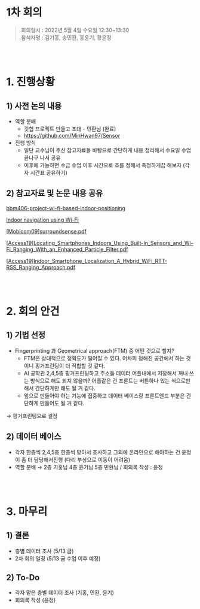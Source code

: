 # 1차 회의 
> 회의일시 : 2022년 5월 4일 수요일 12:30~13:30 <br/>
> 참석자명 : 김기홍, 송민환, 홍윤기, 황윤정
  



<br/><br/>
# 1. 진행상황   

## 1) 사전 논의 내용

- 역할 분배
    - 깃헙 프로젝트 만들고 초대 - 민환님 (완료)
    - https://github.com/MinHwan97/Sensor
- 진행 방식
    - 일단 교수님이 주신 참고자료들 바탕으로 간단하게 내용 정리해서 수요일 수업 끝나구 나서 공유
    - 이후에 가능하면 수금 수업 이후 시간으로 조를 정해서 측정하게끔 해보자 (각자 시간표 공유하기)

## 2) 참고자료 및 논문 내용 공유

[bbm406-project-wi-fi-based-indoor-positioning](https://github.com/HUbbm409/bbm406-project-wi-fi-based-indoor-positioning)

[Indoor navigation using Wi-Fi](https://navigine.com/blog/wifi-for-indoor-positioning-and-navigation/)

[[Mobicom09]surroundsense.pdf](https://s3-us-west-2.amazonaws.com/secure.notion-static.com/22cbafe9-631f-4071-8f67-de2ac3388af1/Mobicom09surroundsense.pdf)

[[Access19]Locating_Smartphones_Indoors_Using_Built-In_Sensors_and_Wi-Fi_Ranging_With_an_Enhanced_Particle_Filter.pdf](https://s3-us-west-2.amazonaws.com/secure.notion-static.com/3dd6f3b2-030c-4d7a-a948-773a4c3f5220/Access19Locating_Smartphones_Indoors_Using_Built-In_Sensors_and_Wi-Fi_Ranging_With_an_Enhanced_Particle_Filter.pdf)

[[Access19]Indoor_Smartphone_Localization_A_Hybrid_WiFi_RTT-RSS_Ranging_Approach.pdf](https://s3-us-west-2.amazonaws.com/secure.notion-static.com/d660eee0-f00f-41d0-a031-5da762cf4a30/Access19Indoor_Smartphone_Localization_A_Hybrid_WiFi_RTT-RSS_Ranging_Approach.pdf)   






<br/><br/>
# 2. 회의 안건   

## 1) 기법 선정

- Fingerprinting 과 Geometrical approach(FTM) 중 어떤 것으로 할지?
    - FTM은 상대적으로 정확도가 떨어질 수 있다. 어차피 정해진 공간에서 하는 것이니 핑거프린팅이 더 적합할 것 같다. 
    - AI 공학관 2,4,5층 핑거프린팅하고 주소들 데이터 어플내에서 저장해서 꺼내 쓰는 방식으로 해도 되지 않을까? 어플같은 건 프론트는 버튼하나 있는 식으로만 해서 간단하게만 해도 될 거 같다.
    - 앞으로 만들어야 하는 기능에 집중하고 데이터 베이스랑 프론트엔드 부분은 간단하게 만들어도 될 거 같다. 

→ 핑거프린팅으로 결정

## 2) 데이터 베이스

- 각자 한층씩 2,4,5층 한층씩 맡아서 조사하고 그외에 온라인으로 해야하는 건 윤정이 좀 더 담당해서진행 (다리 부상으로 이동이 어려움)
- 역할 분배 →  2층 기홍님 4층 윤기님 5층 민환님 / 회의록 작성 : 윤정






<br/><br/>
# 3. 마무리   

## 1) 결론

- 층별 데이터 조사 (5/13 금) 
- 2차 회의 일정 (5/13 금 수업 이후 예정)

## 2) To-Do
- 각자 맡은 층별 데이터 조사 (기홍, 민환, 윤기) 
- 회의록 작성 (윤정)
